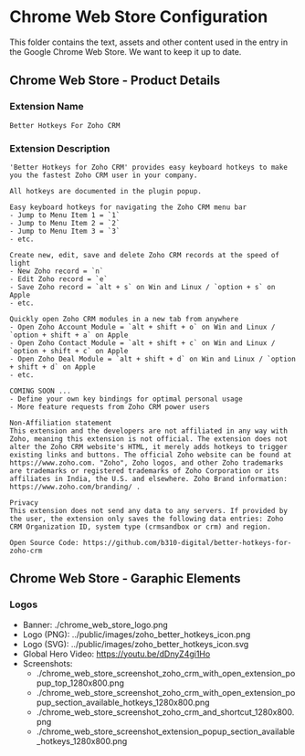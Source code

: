 # Chrome Web Store Configuration

This folder contains the text, assets and other content used in the entry in the Google Chrome Web Store. We want to keep it up to date.

## Chrome Web Store - Product Details

### Extension Name

```text
Better Hotkeys For Zoho CRM
```

### Extension Description

```text
'Better Hotkeys for Zoho CRM' provides easy keyboard hotkeys to make you the fastest Zoho CRM user in your company.

All hotkeys are documented in the plugin popup.

Easy keyboard hotkeys for navigating the Zoho CRM menu bar
- Jump to Menu Item 1 = `1`
- Jump to Menu Item 2 = `2`
- Jump to Menu Item 3 = `3`
- etc.

Create new, edit, save and delete Zoho CRM records at the speed of light
- New Zoho record = `n`
- Edit Zoho record = `e`
- Save Zoho record = `alt + s` on Win and Linux / `option + s` on Apple
- etc.

Quickly open Zoho CRM modules in a new tab from anywhere
- Open Zoho Account Module = `alt + shift + o` on Win and Linux / `option + shift + a` on Apple
- Open Zoho Contact Module = `alt + shift + c` on Win and Linux / `option + shift + c` on Apple
- Open Zoho Deal Module = `alt + shift + d` on Win and Linux / `option + shift + d` on Apple
- etc.

COMING SOON ...
- Define your own key bindings for optimal personal usage
- More feature requests from Zoho CRM power users

Non-Affiliation statement
This extension and the developers are not affiliated in any way with Zoho, meaning this extension is not official. The extension does not alter the Zoho CRM website's HTML, it merely adds hotkeys to trigger existing links and buttons. The official Zoho website can be found at https://www.zoho.com. "Zoho", Zoho logos, and other Zoho trademarks are trademarks or registered trademarks of Zoho Corporation or its affiliates in India, the U.S. and elsewhere. Zoho Brand information: https://www.zoho.com/branding/ .

Privacy
This extension does not send any data to any servers. If provided by the user, the extension only saves the following data entries: Zoho CRM Organization ID, system type (crmsandbox or crm) and region.

Open Source Code: https://github.com/b310-digital/better-hotkeys-for-zoho-crm
```

## Chrome Web Store - Garaphic Elements

### Logos

- Banner: ./chrome_web_store_logo.png
- Logo (PNG): ../public/images/zoho_better_hotkeys_icon.png
- Logo (SVG): ../public/images/zoho_better_hotkeys_icon.svg
- Global Hero Video: https://youtu.be/dDnyZ4gi1Ho
- Screenshots:
  - ./chrome_web_store_screenshot_zoho_crm_with_open_extension_popup_top_1280x800.png
  - ./chrome_web_store_screenshot_zoho_crm_with_open_extension_popup_section_available_hotkeys_1280x800.png
  - ./chrome_web_store_screenshot_zoho_crm_and_shortcut_1280x800.png
  - ./chrome_web_store_screenshot_extension_popup_section_available_hotkeys_1280x800.png
